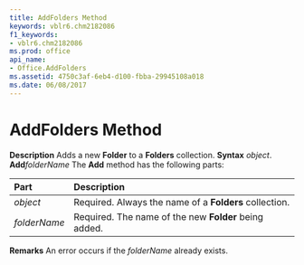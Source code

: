 ```yaml
---
title: AddFolders Method
keywords: vblr6.chm2182086
f1_keywords:
- vblr6.chm2182086
ms.prod: office
api_name:
- Office.AddFolders
ms.assetid: 4750c3af-6eb4-d100-fbba-29945108a018
ms.date: 06/08/2017
---
```



# AddFolders Method



 **Description**
Adds a new **Folder** to a **Folders** collection.
 **Syntax**
 _object_. **Add**_folderName_
The **Add** method has the following parts:


|**Part**|**Description**|
|:-----|:-----|
| _object_|Required. Always the name of a **Folders** collection.|
| _folderName_|Required. The name of the new **Folder** being added.|
 **Remarks**
An error occurs if the  _folderName_ already exists.

